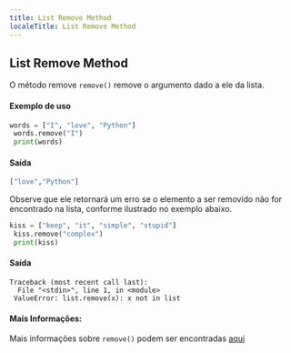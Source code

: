 ```yaml
---
title: List Remove Method
localeTitle: List Remove Method
---
```

## List Remove Method

O método remove `remove()` remove o argumento dado a ele da lista.

#### Exemplo de uso

```py
words = ["I", "love", "Python"] 
 words.remove("I") 
 print(words) 
```

#### Saída

```py
["love","Python"] 
```

Observe que ele retornará um erro se o elemento a ser removido não for encontrado na lista, conforme ilustrado no exemplo abaixo.

```py
kiss = ["keep", "it", "simple", "stupid"] 
 kiss.remove("complex") 
 print(kiss) 
```

#### Saída
```
Traceback (most recent call last): 
  File "<stdin>", line 1, in <module> 
 ValueError: list.remove(x): x not in list 
```

#### Mais Informações:

Mais informações sobre `remove()` podem ser encontradas [aqui](https://docs.python.org/3.6/tutorial/datastructures.html)